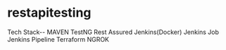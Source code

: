 # restapitesting

Tech Stack--
MAVEN
TestNG
Rest Assured
Jenkins(Docker)
Jenkins Job
Jenkins Pipeline
Terraform
NGROK
